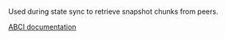 Used during state sync to retrieve snapshot chunks from peers.

[ABCI documentation](https://docs.cometbft.com/v1.0/spec/abci/abci++_methods#loadsnapshotchunk)
